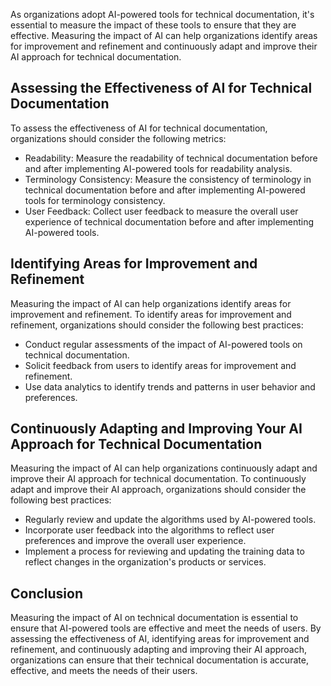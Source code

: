 

As organizations adopt AI-powered tools for technical documentation, it's essential to measure the impact of these tools to ensure that they are effective. Measuring the impact of AI can help organizations identify areas for improvement and refinement and continuously adapt and improve their AI approach for technical documentation.

Assessing the Effectiveness of AI for Technical Documentation
-------------------------------------------------------------

To assess the effectiveness of AI for technical documentation, organizations should consider the following metrics:

* Readability: Measure the readability of technical documentation before and after implementing AI-powered tools for readability analysis.
* Terminology Consistency: Measure the consistency of terminology in technical documentation before and after implementing AI-powered tools for terminology consistency.
* User Feedback: Collect user feedback to measure the overall user experience of technical documentation before and after implementing AI-powered tools.

Identifying Areas for Improvement and Refinement
------------------------------------------------

Measuring the impact of AI can help organizations identify areas for improvement and refinement. To identify areas for improvement and refinement, organizations should consider the following best practices:

* Conduct regular assessments of the impact of AI-powered tools on technical documentation.
* Solicit feedback from users to identify areas for improvement and refinement.
* Use data analytics to identify trends and patterns in user behavior and preferences.

Continuously Adapting and Improving Your AI Approach for Technical Documentation
--------------------------------------------------------------------------------

Measuring the impact of AI can help organizations continuously adapt and improve their AI approach for technical documentation. To continuously adapt and improve their AI approach, organizations should consider the following best practices:

* Regularly review and update the algorithms used by AI-powered tools.
* Incorporate user feedback into the algorithms to reflect user preferences and improve the overall user experience.
* Implement a process for reviewing and updating the training data to reflect changes in the organization's products or services.

Conclusion
----------

Measuring the impact of AI on technical documentation is essential to ensure that AI-powered tools are effective and meet the needs of users. By assessing the effectiveness of AI, identifying areas for improvement and refinement, and continuously adapting and improving their AI approach, organizations can ensure that their technical documentation is accurate, effective, and meets the needs of their users.
